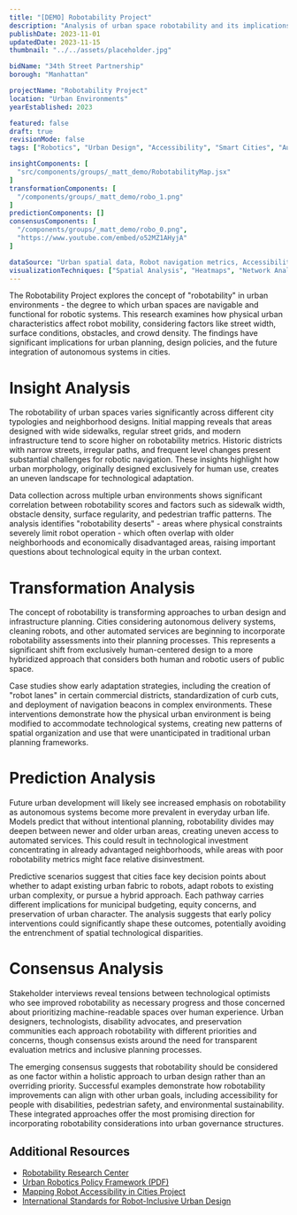 ```yaml
---
title: "[DEMO] Robotability Project"
description: "Analysis of urban space robotability and its implications for urban planning and design."
publishDate: 2023-11-01
updatedDate: 2023-11-15
thumbnail: "../../assets/placeholder.jpg"

bidName: "34th Street Partnership"
borough: "Manhattan"

projectName: "Robotability Project"
location: "Urban Environments"
yearEstablished: 2023

featured: false
draft: true
revisionMode: false
tags: ["Robotics", "Urban Design", "Accessibility", "Smart Cities", "Automation"]

insightComponents: [
  "src/components/groups/_matt_demo/RobotabilityMap.jsx"
]
transformationComponents: [
  "/components/groups/_matt_demo/robo_1.png"
]
predictionComponents: []
consensusComponents: [
  "/components/groups/_matt_demo/robo_0.png", 
  "https://www.youtube.com/embed/o52MZ1AHyjA"
]

dataSource: "Urban spatial data, Robot navigation metrics, Accessibility maps, Street network data"
visualizationTechniques: ["Spatial Analysis", "Heatmaps", "Network Analysis", "Accessibility Scoring", "Comparative Urbanism"]
---
```


The Robotability Project explores the concept of "robotability" in urban environments - the degree to which urban spaces are navigable and functional for robotic systems. This research examines how physical urban characteristics affect robot mobility, considering factors like street width, surface conditions, obstacles, and crowd density. The findings have significant implications for urban planning, design policies, and the future integration of autonomous systems in cities.

# Insight Analysis

The robotability of urban spaces varies significantly across different city typologies and neighborhood designs. Initial mapping reveals that areas designed with wide sidewalks, regular street grids, and modern infrastructure tend to score higher on robotability metrics. Historic districts with narrow streets, irregular paths, and frequent level changes present substantial challenges for robotic navigation. These insights highlight how urban morphology, originally designed exclusively for human use, creates an uneven landscape for technological adaptation.

Data collection across multiple urban environments shows significant correlation between robotability scores and factors such as sidewalk width, obstacle density, surface regularity, and pedestrian traffic patterns. The analysis identifies "robotability deserts" - areas where physical constraints severely limit robot operation - which often overlap with older neighborhoods and economically disadvantaged areas, raising important questions about technological equity in the urban context.

# Transformation Analysis

The concept of robotability is transforming approaches to urban design and infrastructure planning. Cities considering autonomous delivery systems, cleaning robots, and other automated services are beginning to incorporate robotability assessments into their planning processes. This represents a significant shift from exclusively human-centered design to a more hybridized approach that considers both human and robotic users of public space.

Case studies show early adaptation strategies, including the creation of "robot lanes" in certain commercial districts, standardization of curb cuts, and deployment of navigation beacons in complex environments. These interventions demonstrate how the physical urban environment is being modified to accommodate technological systems, creating new patterns of spatial organization and use that were unanticipated in traditional urban planning frameworks.

# Prediction Analysis

Future urban development will likely see increased emphasis on robotability as autonomous systems become more prevalent in everyday urban life. Models predict that without intentional planning, robotability divides may deepen between newer and older urban areas, creating uneven access to automated services. This could result in technological investment concentrating in already advantaged neighborhoods, while areas with poor robotability metrics might face relative disinvestment.

Predictive scenarios suggest that cities face key decision points about whether to adapt existing urban fabric to robots, adapt robots to existing urban complexity, or pursue a hybrid approach. Each pathway carries different implications for municipal budgeting, equity concerns, and preservation of urban character. The analysis suggests that early policy interventions could significantly shape these outcomes, potentially avoiding the entrenchment of spatial technological disparities.

# Consensus Analysis

Stakeholder interviews reveal tensions between technological optimists who see improved robotability as necessary progress and those concerned about prioritizing machine-readable spaces over human experience. Urban designers, technologists, disability advocates, and preservation communities each approach robotability with different priorities and concerns, though consensus exists around the need for transparent evaluation metrics and inclusive planning processes.

The emerging consensus suggests that robotability should be considered as one factor within a holistic approach to urban design rather than an overriding priority. Successful examples demonstrate how robotability improvements can align with other urban goals, including accessibility for people with disabilities, pedestrian safety, and environmental sustainability. These integrated approaches offer the most promising direction for incorporating robotability considerations into urban governance structures.

## Additional Resources

- [Robotability Research Center](https://example.org/robotability)
- [Urban Robotics Policy Framework (PDF)](https://example.org/urban-robotics-policy.pdf)
- [Mapping Robot Accessibility in Cities Project](https://example.org/mapping-project)
- [International Standards for Robot-Inclusive Urban Design](https://example.org/standards)

